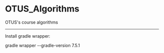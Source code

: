 # OTUS_Algorithms
OTUS's course algorithms

----------------------------------------------------------------
Install gradle wrapper:

  gradle wrapper --gradle-version 7.5.1
